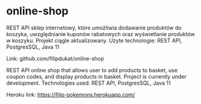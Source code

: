 # online-shop

REST API sklep internetowy, które umożliwia dodawanie produktów do koszyka, uwzględnianie kuponów rabatowych oraz wyświetlanie produktów w koszyku. Projekt ciągle aktualizowany.
Użyte technologie: REST API, PostgresSQL, Java 11

Link: github.com/filipdukat/online-shop

REST API online shop that allows user to add products to basket, use coupon codes, and display products in basket. Project is currently under development.
Technologies used: REST API, PostgresSQL, Java 11

Heroku link: https://filip-pokemons.herokuapp.com/

